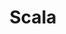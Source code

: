 ---
title: Scala
description: Take your Scala projects to the next level with Necto, the versatile utility toolkit designed to enhance your development experience.
metadata: 
    title: Scala with Necto
    ogTitle: Scala with Necto
    description: Take your Scala projects to the next level with Necto, the versatile utility toolkit designed to enhance your development experience.
    ogDescription: Take your Scala projects to the next level with Necto, the versatile utility toolkit designed to enhance your development experience.
    ogImage: null
    twitterCard: null
---